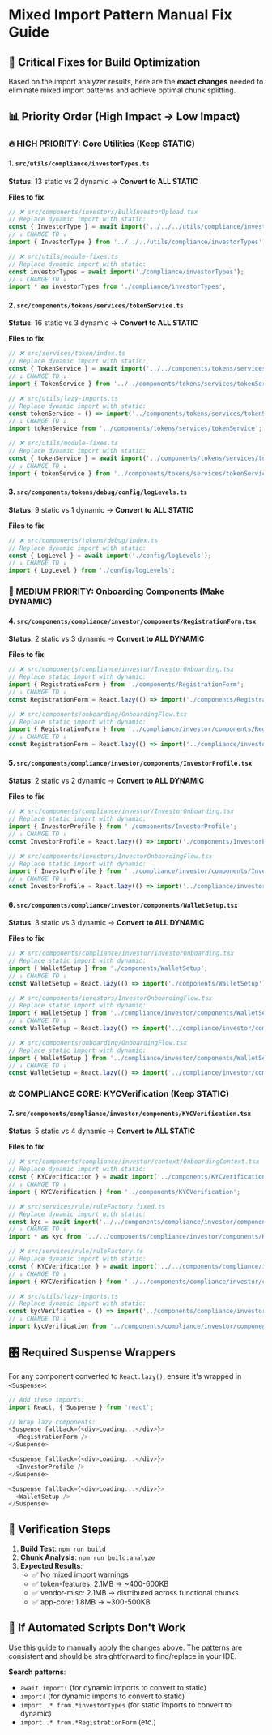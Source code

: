 # Mixed Import Pattern Manual Fix Guide

## 🎯 Critical Fixes for Build Optimization

Based on the import analyzer results, here are the **exact changes** needed to eliminate mixed import patterns and achieve optimal chunk splitting.

## 📊 Priority Order (High Impact → Low Impact)

### **🔥 HIGH PRIORITY: Core Utilities (Keep STATIC)**

#### 1. `src/utils/compliance/investorTypes.ts`
**Status**: 13 static vs 2 dynamic → **Convert to ALL STATIC**

**Files to fix**:
```typescript
// ❌ src/components/investors/BulkInvestorUpload.tsx
// Replace dynamic import with static:
const { InvestorType } = await import('../../../utils/compliance/investorTypes');
// ↓ CHANGE TO ↓
import { InvestorType } from '../../../utils/compliance/investorTypes';

// ❌ src/utils/module-fixes.ts  
// Replace dynamic import with static:
const investorTypes = await import('./compliance/investorTypes');
// ↓ CHANGE TO ↓
import * as investorTypes from './compliance/investorTypes';
```

#### 2. `src/components/tokens/services/tokenService.ts`
**Status**: 16 static vs 3 dynamic → **Convert to ALL STATIC**

**Files to fix**:
```typescript
// ❌ src/services/token/index.ts
// Replace dynamic import with static:
const { TokenService } = await import('../../components/tokens/services/tokenService');
// ↓ CHANGE TO ↓
import { TokenService } from '../../components/tokens/services/tokenService';

// ❌ src/utils/lazy-imports.ts
// Replace dynamic import with static:
const tokenService = () => import('../components/tokens/services/tokenService');
// ↓ CHANGE TO ↓
import tokenService from '../components/tokens/services/tokenService';

// ❌ src/utils/module-fixes.ts
// Replace dynamic import with static:
const { tokenService } = await import('../components/tokens/services/tokenService');
// ↓ CHANGE TO ↓
import { tokenService } from '../components/tokens/services/tokenService';
```

#### 3. `src/components/tokens/debug/config/logLevels.ts`
**Status**: 9 static vs 1 dynamic → **Convert to ALL STATIC**

**Files to fix**:
```typescript
// ❌ src/components/tokens/debug/index.ts
// Replace dynamic import with static:
const { LogLevel } = await import('./config/logLevels');
// ↓ CHANGE TO ↓
import { LogLevel } from './config/logLevels';
```

### **🎨 MEDIUM PRIORITY: Onboarding Components (Make DYNAMIC)**

#### 4. `src/components/compliance/investor/components/RegistrationForm.tsx`
**Status**: 2 static vs 3 dynamic → **Convert to ALL DYNAMIC**

**Files to fix**:
```typescript
// ❌ src/components/compliance/investor/InvestorOnboarding.tsx
// Replace static import with dynamic:
import { RegistrationForm } from './components/RegistrationForm';
// ↓ CHANGE TO ↓
const RegistrationForm = React.lazy(() => import('./components/RegistrationForm'));

// ❌ src/components/onboarding/OnboardingFlow.tsx
// Replace static import with dynamic:
import { RegistrationForm } from '../compliance/investor/components/RegistrationForm';
// ↓ CHANGE TO ↓
const RegistrationForm = React.lazy(() => import('../compliance/investor/components/RegistrationForm'));
```

#### 5. `src/components/compliance/investor/components/InvestorProfile.tsx`
**Status**: 2 static vs 2 dynamic → **Convert to ALL DYNAMIC**

**Files to fix**:
```typescript
// ❌ src/components/compliance/investor/InvestorOnboarding.tsx
// Replace static import with dynamic:
import { InvestorProfile } from './components/InvestorProfile';
// ↓ CHANGE TO ↓
const InvestorProfile = React.lazy(() => import('./components/InvestorProfile'));

// ❌ src/components/investors/InvestorOnboardingFlow.tsx
// Replace static import with dynamic:
import { InvestorProfile } from '../compliance/investor/components/InvestorProfile';
// ↓ CHANGE TO ↓
const InvestorProfile = React.lazy(() => import('../compliance/investor/components/InvestorProfile'));
```

#### 6. `src/components/compliance/investor/components/WalletSetup.tsx`
**Status**: 3 static vs 3 dynamic → **Convert to ALL DYNAMIC**

**Files to fix**:
```typescript
// ❌ src/components/compliance/investor/InvestorOnboarding.tsx
// Replace static import with dynamic:
import { WalletSetup } from './components/WalletSetup';
// ↓ CHANGE TO ↓
const WalletSetup = React.lazy(() => import('./components/WalletSetup'));

// ❌ src/components/investors/InvestorOnboardingFlow.tsx
// Replace static import with dynamic:
import { WalletSetup } from '../compliance/investor/components/WalletSetup';
// ↓ CHANGE TO ↓
const WalletSetup = React.lazy(() => import('../compliance/investor/components/WalletSetup'));

// ❌ src/components/onboarding/OnboardingFlow.tsx
// Replace static import with dynamic:
import { WalletSetup } from '../compliance/investor/components/WalletSetup';
// ↓ CHANGE TO ↓
const WalletSetup = React.lazy(() => import('../compliance/investor/components/WalletSetup'));
```

### **⚖️ COMPLIANCE CORE: KYCVerification (Keep STATIC)**

#### 7. `src/components/compliance/investor/components/KYCVerification.tsx`
**Status**: 5 static vs 4 dynamic → **Convert to ALL STATIC**

**Files to fix**:
```typescript
// ❌ src/components/compliance/investor/context/OnboardingContext.tsx
// Replace dynamic import with static:
const { KYCVerification } = await import('../components/KYCVerification');
// ↓ CHANGE TO ↓
import { KYCVerification } from '../components/KYCVerification';

// ❌ src/services/rule/ruleFactory.fixed.ts
// Replace dynamic import with static:
const kyc = await import('../../components/compliance/investor/components/KYCVerification');
// ↓ CHANGE TO ↓
import * as kyc from '../../components/compliance/investor/components/KYCVerification';

// ❌ src/services/rule/ruleFactory.ts
// Replace dynamic import with static:
const { KYCVerification } = await import('../../components/compliance/investor/components/KYCVerification');
// ↓ CHANGE TO ↓
import { KYCVerification } from '../../components/compliance/investor/components/KYCVerification';

// ❌ src/utils/lazy-imports.ts
// Replace dynamic import with static:
const kycVerification = () => import('../components/compliance/investor/components/KYCVerification');
// ↓ CHANGE TO ↓
import kycVerification from '../components/compliance/investor/components/KYCVerification';
```

## 🎛️ Required Suspense Wrappers

For any component converted to `React.lazy()`, ensure it's wrapped in `<Suspense>`:

```typescript
// Add these imports:
import React, { Suspense } from 'react';

// Wrap lazy components:
<Suspense fallback={<div>Loading...</div>}>
  <RegistrationForm />
</Suspense>

<Suspense fallback={<div>Loading...</div>}>
  <InvestorProfile />
</Suspense>

<Suspense fallback={<div>Loading...</div>}>
  <WalletSetup />
</Suspense>
```

## 🧪 Verification Steps

1. **Build Test**: `npm run build`
2. **Chunk Analysis**: `npm run build:analyze`
3. **Expected Results**:
   - ✅ No mixed import warnings
   - ✅ token-features: 2.1MB → ~400-600KB
   - ✅ vendor-misc: 2.1MB → distributed across functional chunks
   - ✅ app-core: 1.8MB → ~300-500KB

## 🚨 If Automated Scripts Don't Work

Use this guide to manually apply the changes above. The patterns are consistent and should be straightforward to find/replace in your IDE.

**Search patterns**:
- `await import(` (for dynamic imports to convert to static)
- `import(` (for dynamic imports to convert to static) 
- `import .* from.*investorTypes` (for static imports to convert to dynamic)
- `import .* from.*RegistrationForm` (etc.)
